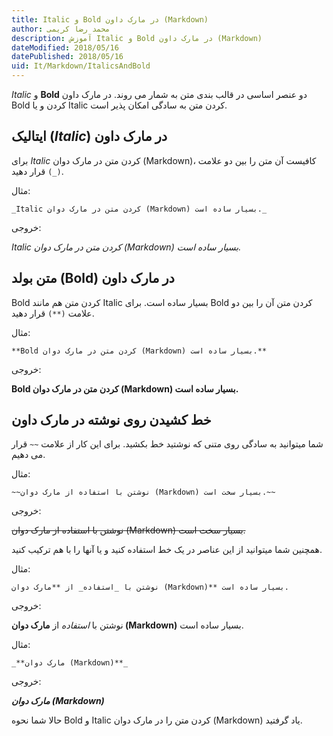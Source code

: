 ```yaml
---
title: Italic و Bold در مارک داون (Markdown)  
author: محمد رضا کریمی  
description: آموزش Italic و Bold در مارک داون (Markdown)  
dateModified: 2018/05/16  
datePublished: 2018/05/16  
uid: It/Markdown/ItalicsAndBold  
---
```


_Italic_ و **Bold** دو عنصر اساسی در قالب بندی متن به شمار می روند. در مارک داون Bold کردن و یا Italic کردن متن به سادگی امکان پذیر است.

## ایتالیک (_Italic_) در مارک داون

برای _Italic_ کردن متن در مارک دوان (Markdown)،  کافیست آن متن را بین دو علامت `(_)` قرار دهید.

مثال:

```
_Italic کردن متن در مارک دوان (Markdown) بسیار ساده است._
```

خروجی:

_Italic کردن متن در مارک دوان (Markdown) بسیار ساده است._

## متن بولد (**Bold**) در مارک داون

Bold کردن متن هم مانند Italic بسیار ساده است. برای Bold کردن متن آن را بین دو علامت `(**)` قرار دهید.

مثال:

```
**Bold کردن متن در مارک دوان (Markdown) بسیار ساده است.**
```

خروجی:

**Bold کردن متن در مارک دوان (Markdown) بسیار ساده است.**

## خط کشیدن روی نوشته در مارک داون

 شما میتوانید به سادگی روی متنی که نوشتید خط بکشید. برای این کار از علامت `~~` قرار می دهیم.

مثال:

```
~~نوشتن با استفاده از مارک دوان (Markdown) بسیار سخت است.~~
```

خروجی:

~~نوشتن با استفاده از مارک دوان (Markdown) بسیار سخت است.~~


همچنین شما میتوانید از این عناصر در یک خط استفاده کنید و یا آنها را با هم ترکیب کنید.

مثال:

```
نوشتن با _استفاده_ از **مارک دوان (Markdown)** بسیار ساده است.
```

خروجی:

نوشتن با _استفاده_ از **مارک دوان (Markdown)** بسیار ساده است.

مثال:

```
_**مارک دوان (Markdown)**_
```

خروجی:

_**مارک دوان (Markdown)**_

حالا شما نحوه Bold و Italic کردن متن را در مارک دوان (Markdown) یاد گرفتید.
